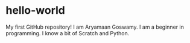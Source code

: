 # hello-world
My first GitHub repository!
I am Aryamaan Goswamy. I am a beginner in programming. I know a bit of Scratch and Python.

